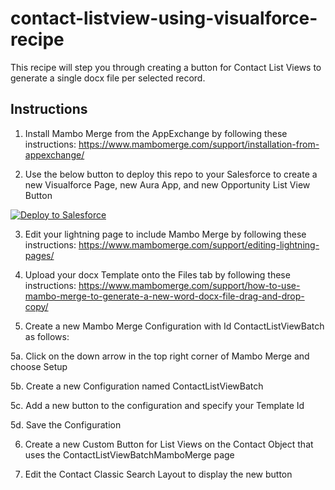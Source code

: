 # contact-listview-using-visualforce-recipe

This recipe will step you through creating a button for Contact List Views to generate a single docx file per selected record.

## Instructions
1. Install Mambo Merge from the AppExchange by following these instructions: https://www.mambomerge.com/support/installation-from-appexchange/

2. Use the below button to deploy this repo to your Salesforce to create a new Visualforce Page, new Aura App, and new Opportunity List View Button
<a href="https://githubsfdeploy.herokuapp.com?owner=mambomerge&repo=contact-listview-using-visualforce-recipe&ref=main">
  <img alt="Deploy to Salesforce"
       src="https://raw.githubusercontent.com/afawcett/githubsfdeploy/master/deploy.png">
</a>

3. Edit your lightning page to include Mambo Merge by following these instructions: https://www.mambomerge.com/support/editing-lightning-pages/

4. Upload your docx Template onto the Files tab by following these instructions: https://www.mambomerge.com/support/how-to-use-mambo-merge-to-generate-a-new-word-docx-file-drag-and-drop-copy/

5. Create a new Mambo Merge Configuration with Id ContactListViewBatch as follows:

5a. Click on the down arrow in the top right corner of Mambo Merge and choose Setup

5b. Create a new Configuration named ContactListViewBatch

5c. Add a new button to the configuration and specify your Template Id

5d. Save the Configuration

6. Create a new Custom Button for List Views on the Contact Object that uses the ContactListViewBatchMamboMerge page

7. Edit the Contact Classic Search Layout to display the new button